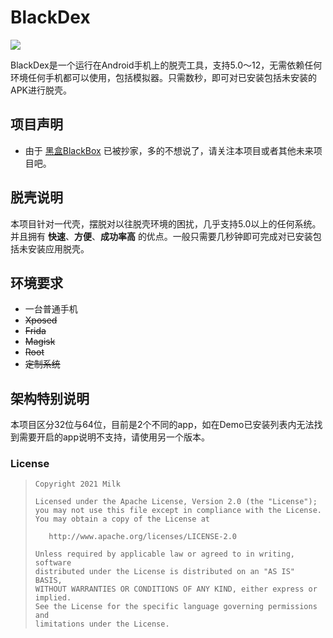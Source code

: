 # BlackDex

![](https://img.shields.io/badge/language-java-brightgreen.svg)

BlackDex是一个运行在Android手机上的脱壳工具，支持5.0～12，无需依赖任何环境任何手机都可以使用，包括模拟器。只需数秒，即可对已安装包括未安装的APK进行脱壳。

## 项目声明
- 由于 [黑盒BlackBox](https://github.com/nnjun/BlackBox) 已被抄家，多的不想说了，请关注本项目或者其他未来项目吧。

## 脱壳说明
本项目针对一代壳，摆脱对以往脱壳环境的困扰，几乎支持5.0以上的任何系统。并且拥有 **快速**、**方便**、**成功率高** 的优点。一般只需要几秒钟即可完成对已安装包括未安装应用脱壳。

## 环境要求
- 一台普通手机
- ~~Xposed~~
- ~~Frida~~
- ~~Magisk~~
- ~~Root~~
- ~~定制系统~~

## 架构特别说明
本项目区分32位与64位，目前是2个不同的app，如在Demo已安装列表内无法找到需要开启的app说明不支持，请使用另一个版本。

### License

> ```
> Copyright 2021 Milk
>
> Licensed under the Apache License, Version 2.0 (the "License");
> you may not use this file except in compliance with the License.
> You may obtain a copy of the License at
>
>    http://www.apache.org/licenses/LICENSE-2.0
>
> Unless required by applicable law or agreed to in writing, software
> distributed under the License is distributed on an "AS IS" BASIS,
> WITHOUT WARRANTIES OR CONDITIONS OF ANY KIND, either express or implied.
> See the License for the specific language governing permissions and
> limitations under the License.
> ```
